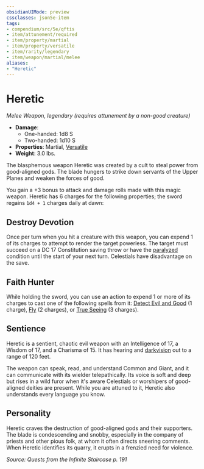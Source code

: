 ```yaml
---
obsidianUIMode: preview
cssclasses: json5e-item
tags:
- compendium/src/5e/qftis
- item/attunement/required
- item/property/martial
- item/property/versatile
- item/rarity/legendary
- item/weapon/martial/melee
aliases: 
- "Heretic"
---
```

# Heretic
*Melee Weapon, legendary (requires attunement by a non-good creature)*  

- **Damage**:
  - One-handed: 1d8 S
  - Two-handed: 1d10 S
- **Properties**: Martial, [Versatile](/Systems/5e/rules/item-properties.md#Versatile)
- **Weight**: 3.0 lbs.

The blasphemous weapon Heretic was created by a cult to steal power from good-aligned gods. The blade hungers to strike down servants of the Upper Planes and weaken the forces of good.

You gain a +3 bonus to attack and damage rolls made with this magic weapon. Heretic has 6 charges for the following properties; the sword regains `1d4 + 1` charges daily at dawn:

## Destroy Devotion

Once per turn when you hit a creature with this weapon, you can expend 1 of its charges to attempt to render the target powerless. The target must succeed on a DC 17 Constitution saving throw or have the [paralyzed](/Systems/5e/rules/conditions.md#paralyzed) condition until the start of your next turn. Celestials have disadvantage on the save.

## Faith Hunter

While holding the sword, you can use an action to expend 1 or more of its charges to cast one of the following spells from it: [Detect Evil and Good](/Systems/5e/spells/detect-evil-and-good.md) (1 charge), [Fly](/Systems/5e/spells/fly.md) (2 charges), or [True Seeing](/Systems/5e/spells/true-seeing.md) (3 charges).

## Sentience

Heretic is a sentient, chaotic evil weapon with an Intelligence of 17, a Wisdom of 17, and a Charisma of 15. It has hearing and [darkvision](/Systems/5e/rules/senses.md#darkvision) out to a range of 120 feet.

The weapon can speak, read, and understand Common and Giant, and it can communicate with its wielder telepathically. Its voice is soft and deep but rises in a wild furor when it's aware Celestials or worshipers of good-aligned deities are present. While you are attuned to it, Heretic also understands every language you know.

## Personality

Heretic craves the destruction of good-aligned gods and their supporters. The blade is condescending and snobby, especially in the company of priests and other pious folk, at whom it often directs sneering comments. When Heretic identifies its quarry, it erupts in a frenzied need for violence.

*Source: Quests from the Infinite Staircase p. 191*